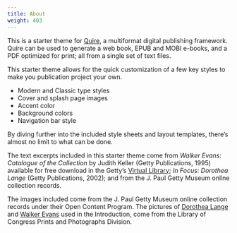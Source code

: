 ```yaml
---
title: About
weight: 403
---
```


This is a starter theme for [Quire](https://gettypubs.github.io/quire/), a multiformat digital publishing framework. Quire can be used to generate a web book, EPUB and MOBI e-books, and a PDF optimized for print; all from a single set of text files.

This starter theme allows for the quick customization of a few key styles to make you publication project your own.

- Modern and Classic type styles
- Cover and splash page images
- Accent color
- Background colors
- Navigation bar style

By diving further into the included style sheets and layout templates, there’s almost no limit to what can be done.

The text excerpts included in this starter theme come from *Walker Evans: Catalogue of the Collection* by Judith Keller (Getty Publications, 1995) available for free download in the Getty’s [Virtual Library](https://www.getty.edu/publications/virtuallibrary/0892363177.html); *In Focus: Dorothea Lange* (Getty Publications, 2002); and from the J. Paul Getty Museum online collection records.

The images included come from the J. Paul Getty Museum online collection records under their Open Content Program. The pictures of [Dorothea Lange](https://www.loc.gov/resource/fsa.8b27245/) and [Walker Evans](https://www.loc.gov/item/2017728481/) used in the Introduction, come from the Library of Congress Prints and Photographs Division.
